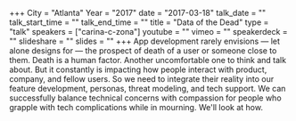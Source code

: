 +++
City = "Atlanta"
Year = "2017"
date = "2017-03-18"
talk_date = ""
talk_start_time = ""
talk_end_time = ""
title = "Data of the Dead"
type = "talk"
speakers = ["carina-c-zona"]
youtube = ""
vimeo = ""
speakerdeck = ""
slideshare = ""
slides = ""
+++
App development rarely envisions — let alone designs for —
the prospect of death of a user or someone close to them. Death is a
human factor. Another uncomfortable one to think and talk about. But
it constantly is impacting how people interact with product, company,
and fellow users. So we need to integrate their reality into our
feature development, personas, threat modeling, and tech support. We
can successfully balance technical concerns with compassion for people
who grapple with tech complications while in mourning. We'll look at
how.
